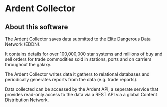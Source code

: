 # Ardent Collector

## About this software

The Ardent Collector saves data submitted to the Elite Dangerous Data Network 
(EDDN).

It contains details for over 100,000,000 star systems and millions of buy and 
sell orders for trade commodities sold in stations, ports and on carriers 
throughout the galaxy.

The Ardent Collector writes data it gathers to relational databases and
periodically generates reports from the data (e.g. trade reports).

Data collected can be accessed by the Ardent API, a seperate service that
provides read-only access to the data via a REST API via a global
Content Distribution Network.